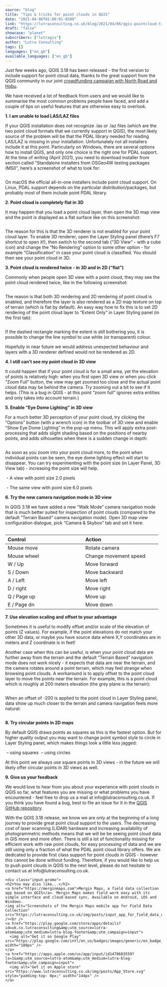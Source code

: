 ```yaml
---
source: "blog"
title: "Tips & tricks for point clouds in QGIS"
date: "2021-04-06T01:00:01-0500"
link: "https://lutraconsulting.co.uk/blog/2021/04/06/qgis-pointcloud-tips/"
draft: "false"
showcase: "planet"
subscribers: ["lutragis"]
author: "Lutra Consulting"
tags: []
languages: ["en_gb"]
available_languages: ["en_gb"]
---
```


<p>Just few weeks ago, QGIS 3.18 has been released - the first version
to include support for point cloud data, thanks to the great support from
the QGIS community in our joint <a href="https://www.lutraconsulting.co.uk/crowdfunding/pointcloud-qgis/">crowdfunding campaign with North Road and Hobu</a>.</p>

<p>We have received a lot of feedback from users and we would like to summarise
the most common problems people have faced, and add a couple of tips on useful
features that are otherwise easy to overlook.</p>

<p><strong>1. I am unable to load LAS/LAZ files</strong></p>

<p>If your QGIS installation does not recognize .las or .laz files (which are the two
point cloud formats that we currently support in QGIS), the most likely source of
the problem will be that the PDAL library needed for reading LAS/LAZ is missing
in your installation. Unfortunately not all installers include it at this point.
Particularly on Windows, there are several options how to install QGIS, and only
one choice is the right one for PDAL support. At the time of writing (April 2021), you need to download
installer from section called “Standalone installers from OSGeo4W testing packages (MSI)”,
here’s a screenshot of what to look for:</p>

<p><img alt="" src="https://www.lutraconsulting.co.uk/img/posts/point-cloud-download-win.png" /></p>

<p>On macOS the official all-in-one installers include point cloud support. On Linux, PDAL support depends on the particular distribution/packages, but probably most of them
include point PDAL library.</p>

<p><strong>2. Point cloud is completely flat in 3D</strong></p>

<p>It may happen that you load a point cloud layer, then open the 3D map view and the point
is displayed as a flat surface like on this screenshot:</p>

<p><img alt="" src="https://www.lutraconsulting.co.uk/img/posts/point-cloud-no-3d.png" /></p>

<p>The reason for this is that the 3D renderer is not enabled for your point cloud layer. To enable 3D renderer, open the Layer Styling panel (there’s F7 shortcut to open it!), then switch to
the second tab (“3D View” - with a cube icon) and change the “No Rendering” option
to some other option - for example “Classification” in case your point cloud is classified.
You should then see your point cloud in 3D.</p>

<p><strong>3. Point cloud is rendered twice - in 3D and in 2D (“flat”)</strong></p>

<p>Commonly when people open 3D view with a point cloud, they may see the point cloud rendered
twice, like in the following screenshot:</p>

<p><img alt="" src="https://www.lutraconsulting.co.uk/img/posts/point-cloud-twice.png" /></p>

<p>The reason is that both 3D rendering and 2D rendering of point cloud is enabled, and therefore
the layer is also rendered as a 2D map texture on top of terrain (which is flat by default).
An easy way how to fix this is to set 2D rendering of the point cloud layer to “Extent Only”
in Layer Styling panel (in the first tab):</p>

<p><img alt="" src="https://www.lutraconsulting.co.uk/img/posts/point-cloud-extent-only.png" /></p>

<p>If the dashed rectangle marking the extent is still bothering you, it is possible to change
the line symbol to use white (or transparent) colour.</p>

<p>Hopefully in near future we would address unexpected behaviour and layers with a 3D renderer defined
would not be rendered as 2D.</p>

<p><strong>4. I still can’t see my point cloud in 3D view</strong></p>

<p>It could happen that if your point cloud is for a small area, yet the elevation of points is
relatively high: when you first open 3D view or when you click “Zoom Full” button, the view may
get zoomed too close and the actual point cloud data may be behind the camera. Try zooming out
a bit to see if it helps. (This is a bug in QGIS - at this point “zoom full” ignores extra
entities and only takes into account terrain.)</p>

<p><strong>5. Enable “Eye Dome Lighting” in 3D view</strong></p>

<p>For a much better 3D perception of your point cloud, try clicking the “Options” button (with a wrench
icon) in the toolbar of 3D view and enable “Show Eye Dome Lighting” in the pop-up menu. This will
apply extra post-processing that adds slight shading based on the positions of nearby points, and adds
silhouettes when there is a sudden change in depth:</p>

<p><img alt="" src="https://www.lutraconsulting.co.uk/img/posts/point-cloud-edl.png" /></p>

<p>As soon as you zoom into your point cloud more, to the point when individual points can be seen,
the eye dome lighting effect will start to disappear. You can try experimenting with the point size
(in Layer Panel, 3D View tab) - increasing the point size will help.</p>

<p><img alt="" src="https://www.lutraconsulting.co.uk/img/posts/point-cloud-edl-zoom-in-2.png" /> - A view with point size 2.0 pixels</p>

<p><img alt="" src="https://www.lutraconsulting.co.uk/img/posts/point-cloud-edl-zoom-in-6.png" /> - The same view with point size 6.0 pixels</p>

<p><strong>6. Try the new camera navigation mode in 3D view</strong></p>

<p>In QGIS 3.18 we have added a new “Walk Mode” camera navigation mode that is much better suited
for inspection of point clouds (compared to the default “Terrain Based” camera navigation mode).
Open 3D map view configuration dialogue, pick “Camera &amp; Skybox” tab and set it here:</p>

<p><img alt="" src="https://www.lutraconsulting.co.uk/img/posts/point-cloud-navigation-mode.png" /></p>

<table>
  <thead>
    <tr>
      <th>Control                                          </th>
      <th>Action                                          </th>
    </tr>
  </thead>
  <tbody>
    <tr>
      <td>Mouse move</td>
      <td>Rotate camera</td>
    </tr>
    <tr>
      <td>Mouse wheel</td>
      <td>Change movement speed</td>
    </tr>
    <tr>
      <td>W / Up</td>
      <td>Move forward</td>
    </tr>
    <tr>
      <td>S / Down</td>
      <td>Move backward</td>
    </tr>
    <tr>
      <td>A / Left</td>
      <td>Move left</td>
    </tr>
    <tr>
      <td>D / right</td>
      <td>Move right</td>
    </tr>
    <tr>
      <td>Q / Page up</td>
      <td>Move up</td>
    </tr>
    <tr>
      <td>E / Page dn</td>
      <td>Move down</td>
    </tr>
  </tbody>
</table>

<p><strong>7. Use elevation scaling and offset to your advantage</strong></p>

<p>Sometimes it is useful to modify offset and/or scale of the elevation of points (Z values).
For example, if the point elevations do not match your other 3D data, or maybe you have
source data where X,Y coordinates are in meters and Z coordinate is in feet!</p>

<p>Another case when this can be useful, is when your point cloud data are further away from the terrain and
the default “Terrain Based” navigation mode does not work nicely - it expects that data are
near the terrain, and the camera rotates around a point terrain, which may feel strange when
browsing point clouds. A workaround is to apply offset to the point cloud layer to move the points
near the terrain. For example, this is a point cloud which is roughly at 200 meters elevation
(the grey plane is the terrain):</p>

<p><img alt="" src="https://www.lutraconsulting.co.uk/img/posts/point-cloud-offset-0.png" /></p>

<p>When an offset of -200 is applied to the point cloud in Layer Styling panel, data show up much closer
to the terrain and camera navigation feels more natural:</p>

<p><img alt="" src="https://www.lutraconsulting.co.uk/img/posts/point-cloud-offset-200.png" /></p>

<p><strong>8. Try circular points in 2D maps</strong></p>

<p>By default QGIS draws points as squares as this is the fastest option. But for higher quality
output you may want to change point symbol style to circle in Layer Styling panel, which
makes things look a little less jagged:</p>

<p><img alt="" src="https://www.lutraconsulting.co.uk/img/posts/point-cloud-squares.png" /> – using squares
<img alt="" src="https://www.lutraconsulting.co.uk/img/posts/point-cloud-circles.png" /> – using circles</p>

<p>At this point we always use square points in 3D views - in the future we will likely offer
circular points in 3D views as well.</p>

<p><strong>9. Give us your feedback</strong></p>

<p>We would love to hear from you about your experience with point clouds in QGIS so far, what
features you are missing or what problems you have encountered - feel free to drop us a mail
at info@lutraconsulting.co.uk. If you think you have found a bug, best to file an issue
for it in the <a href="https://github.com/qgis/QGIS/issues">QGIS GitHub repository</a>.</p>

<p>With the QGIS 3.18 release, we know we are only at the beginning of a long journey to provide great
point cloud support to the users. The decreasing cost of laser scanning (LIDAR) hardware and increasing
availability of photogrammetric methods means that we will be be seeing point cloud data in GIS
more and more often. There is still a lot of functionality missing for efficient work with raw point clouds,
for easy processing of data and we are still using only a fraction of what the PDAL point cloud library
offers. We are dedicated to provide first class support for point clouds in QGIS - however this cannot
be done without funding. Therefore, if you would like to help us to push point clouds in QGIS
to the next level, please do not hesitate to contact us at info@lutraconsulting.co.uk.</p>

    <div class="input-promo">
    <h2>You may also like...</h2>
    <a href="https://merginmaps.com">Mergin Maps, a field data collection app based on QGIS</a>. Mergin Maps makes field work easy with its simple interface and cloud-based sync. Available on Android, iOS and Windows.
    <img alt="Screenshots of the Mergin Maps mobile app for Field Data Collection" src="https://lutraconsulting.co.uk/img/posts/input_app_for_field_data_collection.jpg" /><br />
    <a href="https://play.google.com/store/apps/details?id=uk.co.lutraconsulting&amp;utm_source=lutra-atom&amp;utm_medium=lutra-blog-footer&amp;utm_campaign=input">
      <img alt="Get it on Google Play" src="https://play.google.com/intl/en_us/badges/images/generic/en_badge_web_generic.png" width="180px" />
    </a>
    <a href="https://apps.apple.com/us/app/input/id1478603559?ls=1&amp;utm_source=lutra-atom&amp;utm_medium=lutra-blog-footer&amp;utm_campaign=input">
      <img alt="Get it on Apple store" src="https://www.lutraconsulting.co.uk/img/posts/App_Store.svg" style="padding-top: 0px;" width="144px" />
    </a>
  </div>
